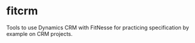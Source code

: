 # fitcrm
Tools to use Dynamics CRM with FitNesse for practicing specification by example on CRM projects.
